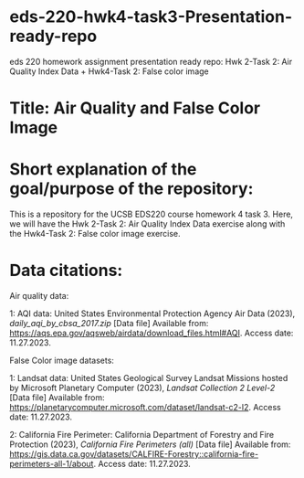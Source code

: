# eds-220-hwk4-task3-Presentation-ready-repo
eds 220 homework assignment presentation ready repo: Hwk 2-Task 2: Air Quality Index Data + Hwk4-Task 2: False color image

# Title: Air Quality and False Color Image

# Short explanation of the goal/purpose of the repository:

This is a repository for the UCSB EDS220 course homework 4 task 3. Here, we will have the Hwk 2-Task 2: Air Quality Index Data exercise along with the Hwk4-Task 2: False color image exercise. 

# Data citations: 

Air quality data:

1: AQI data: United States Environmental Protection Agency Air Data (2023), *daily_aqi_by_cbsa_2017.zip* [Data file] Available from: https://aqs.epa.gov/aqsweb/airdata/download_files.html#AQI. Access date: 11.27.2023. 



False Color image datasets:

1: Landsat data: United States Geological Survey Landsat Missions hosted by Microsoft Planetary Computer (2023), *Landsat Collection 2 Level-2* [Data file] Available from: https://planetarycomputer.microsoft.com/dataset/landsat-c2-l2. Access date: 11.27.2023. 

2: California Fire Perimeter: California Department of Forestry and Fire Protection (2023), *California Fire Perimeters (all)* [Data file] Available from: https://gis.data.ca.gov/datasets/CALFIRE-Forestry::california-fire-perimeters-all-1/about. Access date: 11.27.2023. 

